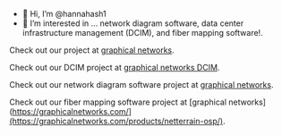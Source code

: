 - 👋 Hi, I’m @hannahash1
- 👀 I’m interested in ... network diagram software, data center infrastructure management (DCIM), and fiber mapping software!.

Check out our project at [graphical networks](https://graphicalnetworks.com/).


Check out our DCIM project at [graphical networks DCIM](https://graphicalnetworks.com/products/netterrain-dcim/).


Check out our network diagram software project at [graphical networks](https://graphicalnetworks.com/products/netterrain-logical/).


Check out our fiber mapping software project at [graphical networks](https://graphicalnetworks.com/](https://graphicalnetworks.com/products/netterrain-osp/).


<!---
hannahash1/hannahash1 is a ✨ special ✨ repository because its `README.md` (this file) appears on your GitHub profile.
You can click the Preview link to take a look at your changes.
--->
